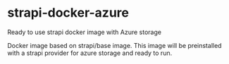 # strapi-docker-azure
Ready to use strapi docker image with Azure storage

Docker image based on strapi/base image.
This image will be preinstalled with a strapi provider for azure storage and ready to run.
